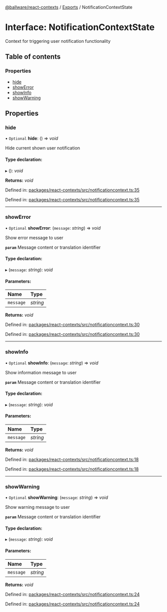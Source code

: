[@ballware/react-contexts](../README.md) / [Exports](../modules.md) / NotificationContextState

# Interface: NotificationContextState

Context for triggering user notification functionality

## Table of contents

### Properties

- [hide](notificationcontextstate.md#hide)
- [showError](notificationcontextstate.md#showerror)
- [showInfo](notificationcontextstate.md#showinfo)
- [showWarning](notificationcontextstate.md#showwarning)

## Properties

### hide

• `Optional` **hide**: () => *void*

Hide current shown user notification

#### Type declaration:

▸ (): *void*

**Returns:** *void*

Defined in: [packages/react-contexts/src/notificationcontext.ts:35](https://github.com/ballware/ballware-client/blob/d7ee5ae/packages/react-contexts/src/notificationcontext.ts#L35)

Defined in: [packages/react-contexts/src/notificationcontext.ts:35](https://github.com/ballware/ballware-client/blob/d7ee5ae/packages/react-contexts/src/notificationcontext.ts#L35)

___

### showError

• `Optional` **showError**: (`message`: *string*) => *void*

Show error message to user

**`param`** Message content or translation identifier

#### Type declaration:

▸ (`message`: *string*): *void*

#### Parameters:

Name | Type |
:------ | :------ |
`message` | *string* |

**Returns:** *void*

Defined in: [packages/react-contexts/src/notificationcontext.ts:30](https://github.com/ballware/ballware-client/blob/d7ee5ae/packages/react-contexts/src/notificationcontext.ts#L30)

Defined in: [packages/react-contexts/src/notificationcontext.ts:30](https://github.com/ballware/ballware-client/blob/d7ee5ae/packages/react-contexts/src/notificationcontext.ts#L30)

___

### showInfo

• `Optional` **showInfo**: (`message`: *string*) => *void*

Show information message to user

**`param`** Message content or translation identifier

#### Type declaration:

▸ (`message`: *string*): *void*

#### Parameters:

Name | Type |
:------ | :------ |
`message` | *string* |

**Returns:** *void*

Defined in: [packages/react-contexts/src/notificationcontext.ts:18](https://github.com/ballware/ballware-client/blob/d7ee5ae/packages/react-contexts/src/notificationcontext.ts#L18)

Defined in: [packages/react-contexts/src/notificationcontext.ts:18](https://github.com/ballware/ballware-client/blob/d7ee5ae/packages/react-contexts/src/notificationcontext.ts#L18)

___

### showWarning

• `Optional` **showWarning**: (`message`: *string*) => *void*

Show warning message to user

**`param`** Message content or translation identifier

#### Type declaration:

▸ (`message`: *string*): *void*

#### Parameters:

Name | Type |
:------ | :------ |
`message` | *string* |

**Returns:** *void*

Defined in: [packages/react-contexts/src/notificationcontext.ts:24](https://github.com/ballware/ballware-client/blob/d7ee5ae/packages/react-contexts/src/notificationcontext.ts#L24)

Defined in: [packages/react-contexts/src/notificationcontext.ts:24](https://github.com/ballware/ballware-client/blob/d7ee5ae/packages/react-contexts/src/notificationcontext.ts#L24)

